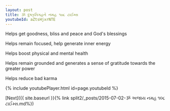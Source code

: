 ```yaml
---
layout: post
title: ૐ દુષકૃતિગહને નમહ ૧૦૮ ટાઈમ્સ
youtubeId: aZtsHjxrNTE
---
```

 
 
Helps get goodness, bliss and peace and God's blessings
 
Helps remain focused, help generate inner energy 
 
Helps boost physical and mental health 
 
Helps remain grounded and generates a sense of gratitude towards the greater power 
 
Helps reduce bad karma
 
 
 
 


{% include youtubePlayer.html id=page.youtubeId %}
 
[Next]({{ site.baseurl }}{% link  split2/_posts/2015-07-02-ૐ અજાય નમહ ૧૦૮ ટાઈમ્સ.md%})
 

